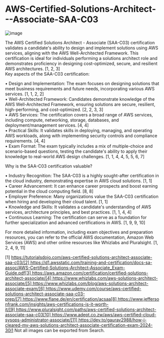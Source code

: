 # AWS-Certified-Solutions-Architect---Associate-SAA-C03

![image](https://github.com/user-attachments/assets/4c0c01c6-664f-4938-8c24-b7837b7e7eba)


The AWS Certified Solutions Architect - Associate (SAA-C03) certification validates a candidate's ability to design and implement solutions using AWS services, aligning with the AWS Well-Architected Framework. This certification is ideal for individuals performing a solutions architect role and demonstrates proficiency in designing cost-optimized, secure, and resilient AWS architectures. [1, 2, 3]  
Key aspects of the SAA-C03 certification: 

• Design and Implementation: The exam focuses on designing solutions that meet business requirements and future needs, incorporating various AWS services. [1, 1, 2, 2]  
• Well-Architected Framework: Candidates demonstrate knowledge of the AWS Well-Architected Framework, ensuring solutions are secure, resilient, high-performing, and cost-optimized. [2, 2, 3, 3]  
• AWS Services: The certification covers a broad range of AWS services, including compute, networking, storage, databases, and deployment/management services. [4, 4]  
• Practical Skills: It validates skills in deploying, managing, and operating AWS workloads, along with implementing security controls and compliance requirements. [4, 4]  
• Exam Format: The exam typically includes a mix of multiple-choice and scenario-based questions, testing the candidate's ability to apply their knowledge to real-world AWS design challenges. [1, 1, 4, 4, 5, 5, 6, 7]  

Why is the SAA-C03 certification valuable? 

• Industry Recognition: The SAA-C03 is a highly sought-after certification in the cloud industry, demonstrating expertise in AWS cloud solutions. [1, 1]  
• Career Advancement: It can enhance career prospects and boost earning potential in the cloud computing field. [8, 8]  
• Employer Preference: Many organizations value the SAA-C03 certification when hiring and developing their cloud talent. [1, 1]  
• Knowledge and Skills: It validates a candidate's understanding of AWS services, architecture principles, and best practices. [1, 1, 4, 4]  
• Continuous Learning: The certification can serve as a foundation for further specialization and advanced certifications in AWS. [1, 9, 9, 10]  

For more detailed information, including exam objectives and preparation resources, you can refer to the official AWS documentation, Amazon Web Services (AWS) and other online resources like Whizlabs and Pluralsight. [1, 2, 4, 9, 11]  



[1] https://tutorialsdojo.com/aws-certified-solutions-architect-associate-saa-c03/[2] https://d1.awsstatic.com/training-and-certification/docs-sa-assoc/AWS-Certified-Solutions-Architect-Associate_Exam-Guide.pdf[3] https://aws.amazon.com/certification/certified-solutions-architect-associate/[4] https://www.whizlabs.com/aws-solutions-architect-associate/[5] https://www.whizlabs.com/blog/aws-solutions-architect-associate-exam/[6] https://www.udemy.com/course/aws-certified-solutions-architect-associate-saa-c03-prep/[7] https://www.flane.de/en/certification/acsaa[8] https://www.jeffersonfrank.com/insights/aws-certifications-is-it-worth-it/[9] https://www.pluralsight.com/paths/aws-certified-solutions-architect-associate-saa-c03[10] https://www.adept.co.zw/aws/aws-certified-cloud-sysops-administrator-associate/[11] https://dev.to/gaurav2988/how-i-cleared-my-aws-solutions-architect-associate-certification-exam-2024-30i1
Not all images can be exported from Search.
